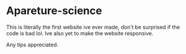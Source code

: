 # Apareture-science
This is literally the first website ive ever made, don't be surprised if the code is bad lol.
Ive also yet to make the website responsive.

Any tips appreciated.
